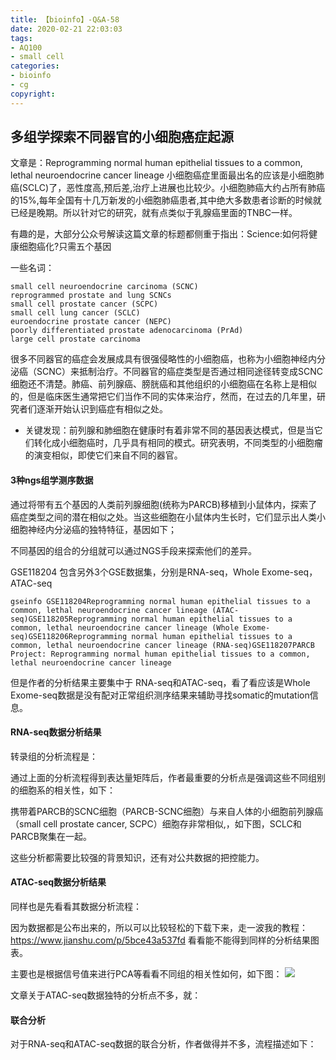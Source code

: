 ```yaml
---
title: 【bioinfo】-Q&A-58
date: 2020-02-21 22:03:03
tags:
- AQ100
- small cell
categories:
- bioinfo
- cg
copyright:
---
```

## 多组学探索不同器官的小细胞癌症起源
文章是：Reprogramming normal human epithelial tissues to a common, lethal neuroendocrine cancer lineage 小细胞癌症里面最出名的应该是小细胞肺癌(SCLC)了，恶性度高,预后差,治疗上进展也比较少。小细胞肺癌大约占所有肺癌的15%,每年全国有十几万新发的小细胞肺癌患者,其中绝大多数患者诊断的时候就已经是晚期。所以针对它的研究，就有点类似于乳腺癌里面的TNBC一样。

有趣的是，大部分公众号解读这篇文章的标题都侧重于指出：Science:如何将健康细胞癌化?只需五个基因

一些名词：
```
small cell neuroendocrine carcinoma (SCNC)
reprogrammed prostate and lung SCNCs
small cell prostate cancer (SCPC)
small cell lung cancer (SCLC)
euroendocrine prostate cancer (NEPC)
poorly differentiated prostate adenocarcinoma (PrAd)
large cell prostate carcinoma
```

很多不同器官的癌症会发展成具有很强侵略性的小细胞癌，也称为小细胞神经内分泌癌（SCNC）来抵制治疗。不同器官的癌症类型是否通过相同途径转变成SCNC细胞还不清楚。肺癌、前列腺癌、膀胱癌和其他组织的小细胞癌在名称上是相似的，但是临床医生通常把它们当作不同的实体来治疗，然而，在过去的几年里，研究者们逐渐开始认识到癌症有相似之处。


- 关键发现：前列腺和肺细胞在健康时有着非常不同的基因表达模式，但是当它们转化成小细胞癌时，几乎具有相同的模式。研究表明，不同类型的小细胞瘤的演变相似，即使它们来自不同的器官。



#### 3种ngs组学测序数据
通过将带有五个基因的人类前列腺细胞(统称为PARCB)移植到小鼠体内，探索了癌症类型之间的潜在相似之处。当这些细胞在小鼠体内生长时，它们显示出人类小细胞神经内分泌癌的独特特征，基因如下；






不同基因的组合的分组就可以通过NGS手段来探索他们的差异。

GSE118204 包含另外3个GSE数据集，分别是RNA-seq，Whole Exome-seq，ATAC-seq
```
gseinfo GSE118204Reprogramming normal human epithelial tissues to a common, lethal neuroendocrine cancer lineage (ATAC-seq)GSE118205Reprogramming normal human epithelial tissues to a common, lethal neuroendocrine cancer lineage (Whole Exome-seq)GSE118206Reprogramming normal human epithelial tissues to a common, lethal neuroendocrine cancer lineage (RNA-seq)GSE118207PARCB Project: Reprogramming normal human epithelial tissues to a common, lethal neuroendocrine cancer lineage
```
但是作者的分析结果主要集中于 RNA-seq和ATAC-seq，看了看应该是Whole Exome-seq数据是没有配对正常组织测序结果来辅助寻找somatic的mutation信息。

#### RNA-seq数据分析结果
转录组的分析流程是：






通过上面的分析流程得到表达量矩阵后，作者最重要的分析点是强调这些不同组别的细胞系的相关性，如下：








携带着PARCB的SCNC细胞（PARCB-SCNC细胞）与来自人体的小细胞前列腺癌（small cell prostate cancer, SCPC）细胞存非常相似,，如下图，SCLC和PARCB聚集在一起。





这些分析都需要比较强的背景知识，还有对公共数据的把控能力。

#### ATAC-seq数据分析结果
同样也是先看看其数据分析流程：






因为数据都是公布出来的，所以可以比较轻松的下载下来，走一波我的教程：https://www.jianshu.com/p/5bce43a537fd 看看能不能得到同样的分析结果图表。

主要也是根据信号值来进行PCA等看看不同组的相关性如何，如下图：
![](1.jpg)





文章关于ATAC-seq数据独特的分析点不多，就：








#### 联合分析
对于RNA-seq和ATAC-seq数据的联合分析，作者做得并不多，流程描述如下：
